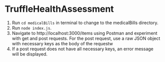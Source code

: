 # TruffleHealthAssessment

1. Run `cd medicalBills` in terminal to change to the medicalBills directory.
2. Run `node index.js`.
3. Navigate to http://localhost:3000/items using Postman and experiment with get and post requests. For the post request, use a raw JSON object with necessary keys as the body of the requestw
4. If a post request does not have all necessary keys, an error message will be displayed.
